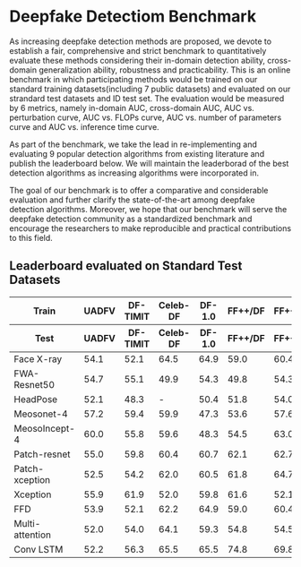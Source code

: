# Deepfake Detectiom Benchmark
As increasing deepfake detection methods are proposed, we devote to establish a fair, comprehensive and strict benchmark to quantitatively evaluate these methods considering their in-domain detection ability, cross-domain generalization ability, robustness and practicability. This is an online benchmark in which participating methods would be trained on our standard training datasets(including 7 public datasets) and evaluated on our strandard test datasets and ID test set. The evaluation would be measured by 6 metrics, namely in-domain AUC, cross-domain AUC, AUC vs. perturbation curve, AUC vs. FLOPs curve, AUC vs. number of parameters curve and AUC vs. inference time curve.

As part of the benchmark, we take the lead in re-implementing and evaluating 9 popular detection algorithms from existing literature and publish the leaderboard below. We will maintain the leaderborad of the best detection algorithms as increasing algorithms were incorporated in.

The goal of our benchmark is to offer a comparative and considerable evaluation and further clarify the state-of-the-art among deepfake detection algorithms. Moreover, we hope that our benchmark will serve the deepfake detection community as a standardized benchmark and encourage the researchers to make reproducible and practical contributions to this field.

## Leaderboard evaluated on Standard Test Datasets
<table>
    <thead>
        <tr>
          <th>Train</th>
          <th>UADFV</th>
          <th>DF-TIMIT</th>
          <th>Celeb-DF</th>
          <th>DF-1.0</th>
          <th>FF++/DF</th>
          <th>FF++/FS</th>
          <th>FF++/FShifter</th>
          <th>DFDC</th>
          <th>ForgeryNet</th>
          <th rowspan=2>Average AUC(%)</th>
        </tr>
      <tr>
          <th>Test</th>
          <th>UADFV</th>
          <th>DF-TIMIT</th>
          <th>Celeb-DF</th>
          <th>DF-1.0</th>
          <th>FF++/DF</th>
          <th>FF++/FS</th>
          <th>FF++/FShifter</th>
          <th>DFDC</th>
          <th>ForgeryNet</th>
        </tr>
  </thead>
  <tbody>
        <tr>
          <td>Face X-ray</td>
          <td>54.1</td>
          <td>52.1</td>
          <td>64.5</td>
          <td>64.9</td>
          <td>59.0</td>
          <td>60.4</td>
          <td>57.6</td>
          <td>-</td>
          <td>-</td>
          <td>58.9(58.9)</td>
        </tr>
        <tr>
           <td>FWA-Resnet50</td>
           <td>54.7</td>
           <td>55.1</td>
           <td>49.9</td>
           <td>54.3</td>
           <td>49.8</td>
           <td>54.3</td>
           <td>50.0</td>
           <td>53.2</td>
           <td>50.0</td>
           <td>52.3(52.5)</td>
        </tr>
        <tr>
            <td>HeadPose</td>
            <td>52.1</td>
            <td>48.3</td>
            <td>-</td>
            <td>50.4</td>
            <td>51.8</td>
            <td>54.0</td>
            <td>50.7</td>
            <td>-</td>
            <td>-</td>
            <td>51.2(51.2)</td>
        </tr>
        <tr>
            <td>Meosonet-4</td>
            <td>57.2</td>
            <td>59.4</td>
            <td>59.9</td>
            <td>47.3</td>
            <td>53.6</td>
            <td>57.6</td>
            <td>48.7</td>
            <td>61.6</td>
            <td>66.5</td>
            <td>56.8(54.8)</td>
        </tr>
        <tr>
            <td>MeosoIncept-4</td>
            <td>60.0</td>
            <td>55.8</td>
            <td>59.6</td>
            <td>48.3</td>
            <td>54.5</td>
            <td>63.0</td>
            <td>49.8</td>
            <td>60.5</td>
            <td>54.7</td>
            <td>56.2(55.8)</td>
        </tr>
        <tr>
            <td>Patch-resnet</td>
            <td>55.0</td>
            <td>59.8</td>
            <td>60.4</td>
            <td>60.7</td>
            <td>62.1</td>
            <td>62.7</td>
            <td>58.8</td>
            <td>59.3</td>
            <td>63.7</td>
            <td>60.2(59.9)</td>
        </tr>
        <tr>
            <td>Patch-xception</td>
            <td>52.5
            <td>54.2
            <td>62.0
            <td>60.5
            <td>61.8
            <td>64.7
            <td>61.1
            <td>55.1
            <td>64.3
            <td>59.5(59.5)
        </tr>
        <tr>
            <td>Xception</td>
            <td>55.9</td>
            <td>61.9</td>
            <td>52.0</td>
            <td>59.8</td>
            <td>61.6</td>
            <td>52.1</td>
            <td>49.0</td>
            <td>56.3</td>
            <td>53.7</td>
            <td>55.9(56.1)</td>
        </tr>
        <tr>
            <td>FFD</td>
            <td>53.9</td>
            <td>52.1</td>
            <td>62.2</td>
            <td>64.9</td>
            <td>59.0</td>
            <td>60.4</td>
            <td>57.6</td>
            <td>-</td>
            <td>-</td>
            <td>58.5(58.5)</td>
        </tr>
        <tr>
            <td>Multi-attention</td>
            <td>52.0</td>
            <td>54.0</td>
            <td>64.1</td>
            <td>59.3</td>
            <td>54.8</td>
            <td>54.5</td>
            <td>57.4</td>
            <td>74.7</td>
            <td>74.5</td>
            <td>60.5(56.5)</td>
        </tr>
        <tr>
            <td>Conv LSTM</td>
            <td>52.2</td>
            <td>56.3</td>
            <td>65.5</td>
            <td>65.5</td>
            <td>74.8</td>
            <td>69.8</td>
            <td>47.6</td>
            <td>67.9</td>
            <td>51.9</td>
            <td>61.3(61.8)</td>
        </tr>
    </tbody>
</table>
